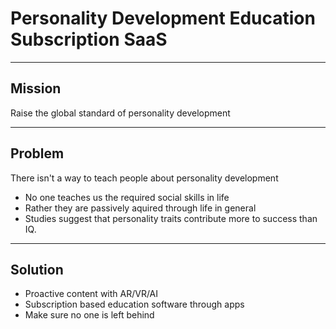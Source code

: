 # Personality Development Education Subscription SaaS

---

## Mission

Raise the global standard of personality development

---

## Problem

There isn't a way to teach people about personality development

- No one teaches us the required social skills in life
- Rather they are passively aquired through life in general
- Studies suggest that personality traits contribute more to
success than IQ.

---

## Solution

- Proactive content with AR/VR/AI
- Subscription based education software through apps
- Make sure no one is left behind
